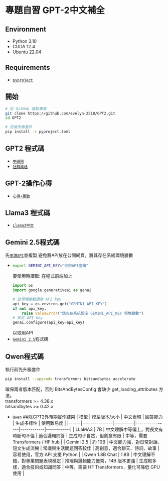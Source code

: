 # 專題自習 GPT-2中文補全
## Environment
- Python 3.10
- CUDA 12.4
- Ubuntu 22.04 
## Requirements
-  [`pyproject`](https://github.com/evelyn-2518/GPT2/blob/main/pyproject.toml) 
## 開始
```bash
# 從 GitHub 複製專案
git clone https://github.com/evelyn-2518/GPT2.git
cd GPT2

# 安裝所需套件
pip install -r pyproject.toml
```
## GPT2 程式碼
-  [`中研院`](https://github.com/evelyn-2518/GPT2/blob/main/中研院.py) 
-  [`社群風格`](https://github.com/evelyn-2518/GPT2/blob/main/社群.py)
## GPT-2操作心得
-  [`心得+更動`](https://github.com/evelyn-2518/GPT2/blob/main/心得.pdf) 
## Llama3 程式碼
-  [`Llama3中文`](https://github.com/evelyn-2518/GPT2/blob/main/llama3.py)
## Gemini 2.5程式碼
   先[`申請API`](https://aistudio.google.com/apikey)並複製
   避免將API放在公開網頁，將其存在系統環境變數
-  ```bash
   export GEMINI_API_KEY="你的API密鑰"
   ```
   要使用時讀取:
   在程式前端加上
   ```python
   import os
   import google.generativeai as genai
   
   # 從環境變數讀取 API key
   api_key = os.environ.get("GEMINI_API_KEY")
   if not api_key:
       raise ValueError("請先在系統設定 GEMINI_API_KEY 環境變數")
   # 設定 API key
   genai.configure(api_key=api_key)
   ```
   以取用API
-  [`Gemini 2.5`](https://github.com/evelyn-2518/GPT2/blob/main/genimi2-5.py)程式碼
## Qwen程式碼
   執行前先升級套件
   ```bash
   pip install --upgrade transformers bitsandbytes accelerate
   ```
確保兩者版本匹配，否則 BitsAndBytesConfig 會缺少 get_loading_attributes 方法。
<br> transformers >= 4.38.x
<br> bitsandbytes >= 0.42.x </br>
-  [`Qwen`](https://github.com/evelyn-2518/GPT2/blob/main/Qwen.py)
##除GPT2外預期實作結果
| 模型 | 模型版本/大小 | 中文表現 | 回答能力 | 生成多樣性 | 使用難易度 |
|------|---------------|----------|----------------|------------|------------|
| LLaMA3 | 7B | 中文理解中等偏上，對長文有時斷句不佳 | 適合邏輯問答 | 生成句子自然，但創意有限 | 中等，需要 Transformers / HF hub |
| Gemini 2.5 | 約 10B | 中文能力強，對日常對話、短文生成流暢 | 常識與生活問題回答較佳 | 高創意，適合聊天、詩詞、故事 | 容易使用，官方 API 支援 Python |
| Qwen 1.8B Chat | 1.8B | 中文理解不錯，對專業問題表現穩定 | 推理與邏輯能力優秀，14B 版本更強 | 生成較多樣，適合技術或知識問答 | 中等，需要 HF Transformers，量化可降低 GPU 使用 |
